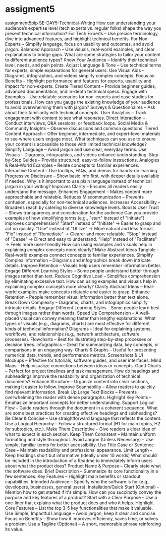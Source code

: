 # assigment5
assignment5plp
SE-DAY5-Technical-Writing
How can understanding your audience’s expertise level (tech experts vs. regular folks) shape the way you present technical information?
For Tech Experts – Use precise terminology, dive into advanced features, and highlight technical benefits.
For Non-Experts – Simplify language, focus on usability and outcomes, and avoid jargon.
Balanced Approach – Use visuals, real-world examples, and clear explanations to bridge gaps.
What are some strategies to tailor your content to different audience types?
Know Your Audience – Identify their technical level, needs, and pain points.
Adjust Language & Tone – Use technical terms for experts, simple explanations for general users.
Use Visual Aids – Diagrams, infographics, and videos simplify complex concepts.
Focus on Benefits – Highlight performance and features for experts, usability and impact for non-experts.
Create Tiered Content – Provide beginner guides, advanced documentation, and in-depth technical specs.
Engage with Examples – Use relatable scenarios for non-experts and case studies for professionals.
How can you gauge the existing knowledge of your audience to avoid overwhelming them with jargon?
Surveys & Questionnaires – Ask about their familiarity with technical concepts.
User Analytics – Track engagement with content to see what resonates.
Direct Interaction – Conduct interviews, Q&A sessions, or feedback loops.
Social Media & Community Insights – Observe discussions and common questions.
Tiered Content Approach – Offer beginner, intermediate, and expert-level materials to see where users engage most.
What techniques can you use to ensure your content is accessible to those with limited technical knowledge?
Simplify Language – Avoid jargon and use clear, everyday terms.
Use Visuals – Diagrams, infographics, and videos enhance understanding.
Step-by-Step Guides – Provide structured, easy-to-follow instructions.
Analogies & Real-World Examples – Relate concepts to familiar experiences.
Interactive Content – Use tooltips, FAQs, and demos for hands-on learning.
Progressive Disclosure – Show basic info first, with deeper details available if needed.
Why is it important to use plain language instead of technical jargon in your writing?
Improves Clarity – Ensures all readers easily understand the message.
Enhances Engagement – Makes content more approachable and relatable.
Reduces Miscommunication – Prevents confusion, especially for non-technical audiences.
Increases Accessibility – Broadens reach by catering to diverse knowledge levels.
Boosts User Trust – Shows transparency and consideration for the audience
Can you provide examples of how simplifying terms (e.g., "start" instead of "initiate") improves comprehension?
"Start" instead of "Initiate" → Easier to grasp and act on quickly.
"Use" instead of "Utilize" → More natural and less formal.
"Fix" instead of "Remediate" → Clearer and more relatable.
"Stop" instead of "Cease" → Direct and easy to understand.
"Help" instead of "Facilitate" → Feels more user-friendly
How can using examples and visuals help in explaining complex concepts more clearly?
Make Abstract Ideas Tangible – Real-world examples connect concepts to familiar experiences.
Simplify Complex Information – Diagrams and infographics break down intricate details.
Improve Retention – Visuals help users remember information better.
Engage Different Learning Styles – Some people understand better through images rather than text.
Reduce Cognitive Load – Simplifies comprehension by eliminating excessive text.
How can using examples and visuals help in explaining complex concepts more clearly?
Clarify Abstract Ideas – Real-world examples make concepts relatable and easier to grasp.
Enhance Retention – People remember visual information better than text alone.
Break Down Complexity – Diagrams, charts, and infographics simplify intricate details.
Engage Different Learning Styles – Some people learn best through images rather than words.
Speed Up Comprehension – A well-placed visual can convey meaning faster than lengthy explanations.
What types of visuals (e.g., diagrams, charts) are most effective for different kinds of technical information?
Diagrams – Ideal for explaining systems, workflows, and relationships (e.g., network architecture, software processes).
Flowcharts – Best for illustrating step-by-step processes or decision trees.
Infographics – Great for summarizing data, key concepts, or comparisons in an engaging way.
Charts & Graphs – Useful for presenting numerical data, trends, and performance metrics.
Screenshots & UI Mockups – Effective for tutorials, software guides, and user interfaces.
Mind Maps – Help visualize connections between ideas or concepts.
Gantt Charts – Perfect for project timelines and task management.
How do headings and subheadings improve the readability and organization of technical documents?
Enhance Structure – Organize content into clear sections, making it easier to follow.
Improve Scannability – Allow readers to quickly find relevant information.
Break Up Large Text Blocks – Prevents overwhelming the reader with dense paragraphs.
Highlight Key Points – Emphasize important concepts for better understanding.
Support Logical Flow – Guide readers through the document in a coherent sequence.
What are some best practices for creating effective headings and subheadings?
Be Clear & Concise – Use straightforward language that reflects the content.
Use a Logical Hierarchy – Follow a structured format (H1 for main topics, H2 for subtopics, etc.).
Make Them Descriptive – Give readers a clear idea of what to expect in each section.
Keep Them Consistent – Maintain uniform formatting and style throughout.
Avoid Jargon (Unless Necessary) – Use simple, familiar terms for better accessibility.
Use Title Case or Sentence Case – Maintain readability and professional appearance.
Limit Length – Keep headings short but informative (ideally under 10 words)
What should be included in the introduction of a Readme to immediately inform users about what the product does?
Product Name & Purpose – Clearly state what the software does.
Brief Description – Summarize its core functionality in a few sentences.
Key Features – Highlight main benefits or standout capabilities.
Intended Audience – Specify who the software is for (e.g., developers, businesses, general users).
Installation/Quick Start (Optional) – Mention how to get started if it's simple.
How can you succinctly convey the purpose and key features of a product?
Start with a Clear Purpose – Use a one-liner that explains what the product does and who it helps.
Highlight Core Features – List the top 3-5 key functionalities that make it valuable.
Use Simple, Impactful Language – Avoid jargon; keep it clear and concise.
Focus on Benefits – Show how it improves efficiency, saves time, or solves a problem.
Use a Tagline (Optional) – A short, memorable phrase reinforcing its value.
